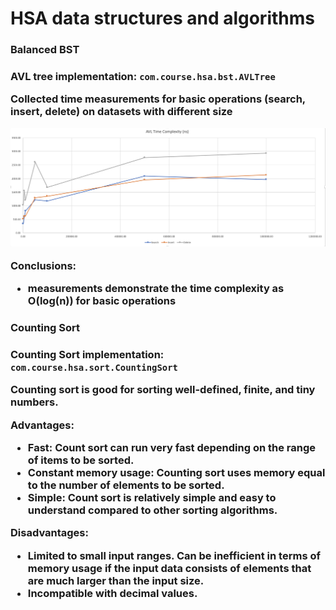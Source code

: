 # HSA data structures and algorithms

<h3>Balanced BST<h3/>

AVL tree implementation: ``com.course.hsa.bst.AVLTree``

Collected time measurements for basic operations (search, insert, delete) on datasets with different size 

<img src="./images/avl_tree_time_complexity.png" width="600">

Conclusions: 
- measurements demonstrate the time complexity as O(log(n)) for basic operations


<h3>Counting Sort<h3/>

Counting Sort implementation: ``com.course.hsa.sort.CountingSort``

Counting sort is good for sorting well-defined, finite, and tiny numbers.

Advantages:
- Fast: Count sort can run very fast depending on the range of items to be sorted.
- Constant memory usage: Counting sort uses memory equal to the number of elements to be sorted.
- Simple: Count sort is relatively simple and easy to understand compared to other sorting algorithms.

Disadvantages:
- Limited to small input ranges. Can be inefficient in terms of memory usage if the input data consists of elements that are much larger than the input size.
- Incompatible with decimal values.